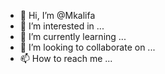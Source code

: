 - 👋 Hi, I’m @Mkalifa
- 👀 I’m interested in ...
- 🌱 I’m currently learning ...
- 💞️ I’m looking to collaborate on ...
- 📫 How to reach me ...

<!---
Mkalifa/Mkalifa is a ✨ special ✨ repository because its `README.md` (this file) appears on your GitHub profile.
You can click the Preview link to take a look at your changes.
--->
